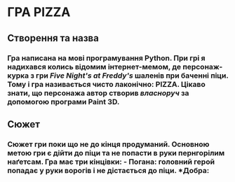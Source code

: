 # ГРА **PIZZA**
## Створення та назва
### Гра написана на мові програмування **Python**. При грі я надихався колись відомим інтернет-мемом, де **персонаж-курка** з гри _Five Night's at Freddy's_ шаленів при баченні піци. Тому і гра називається чисто лаконічно: **PIZZA**. Цікаво знати, що персонажа автор створив _власноруч_ за допомогою програми **Paint 3D**.

## Сюжет
### Сюжет гри поки що не до кінця продуманий. Основною метою гри є дійти до піци та не попасти в руки пернгорілим наґетсам. Гра має три кінцівки: - Погана: головний герой попадає у руки ворогів і не дістається до піци. *Добра:





